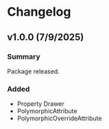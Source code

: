 # Changelog

## v1.0.0 (7/9/2025)

### Summary

Package released.

### Added

- Property Drawer
- PolymorphicAttribute
- PolymorphicOverrideAttribute
